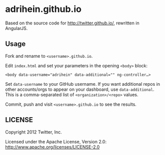 adrihein.github.io
==================

Based on the source code for http://twitter.github.io/, rewritten in
AngularJS.

Usage
-----

Fork and rename to `<username>.github.io`.

Edit `index.html` and set your parameters in the opening `<body>` block:

```
<body data-username="adrihein" data-additional="" ng-controller…>
```

Set `data-username` to your GitHub username. If you want additional repos in
other accounts/orgs to appear on your dashboard, use `data-additional`. This
is a comma-separated list of `<organization>/<repo>` values.

Commit, push and visit `<username>.github.io` to see the results.

LICENSE
-------

Copyright 2012 Twitter, Inc.

Licensed under the Apache License, Version 2.0: http://www.apache.org/licenses/LICENSE-2.0
